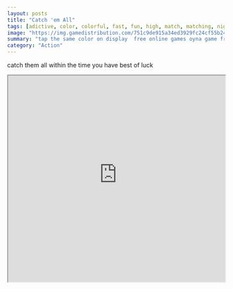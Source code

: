 ```yaml
---
layout: posts
title: "Catch 'em All"
tags: [adictive, color, colorful, fast, fun, high, match, matching, night, score, tap, time, blob, free, online, games, oyna, game, free, games, play, play, games]
image: "https://img.gamedistribution.com/751c9de915a34ed3929fc24cf55b248b.jpg"
summary: "tap the same color on display  free online games oyna game free games play play games"
category: "Action"
---
```


catch them all within the time you have best of luck

<iframe width="100%" height="480px;" src="https://html5.gamedistribution.com/751c9de915a34ed3929fc24cf55b248b/"></iframe>
